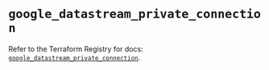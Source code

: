 # `google_datastream_private_connection`

Refer to the Terraform Registry for docs: [`google_datastream_private_connection`](https://registry.terraform.io/providers/hashicorp/google/5.22.0/docs/resources/datastream_private_connection).
